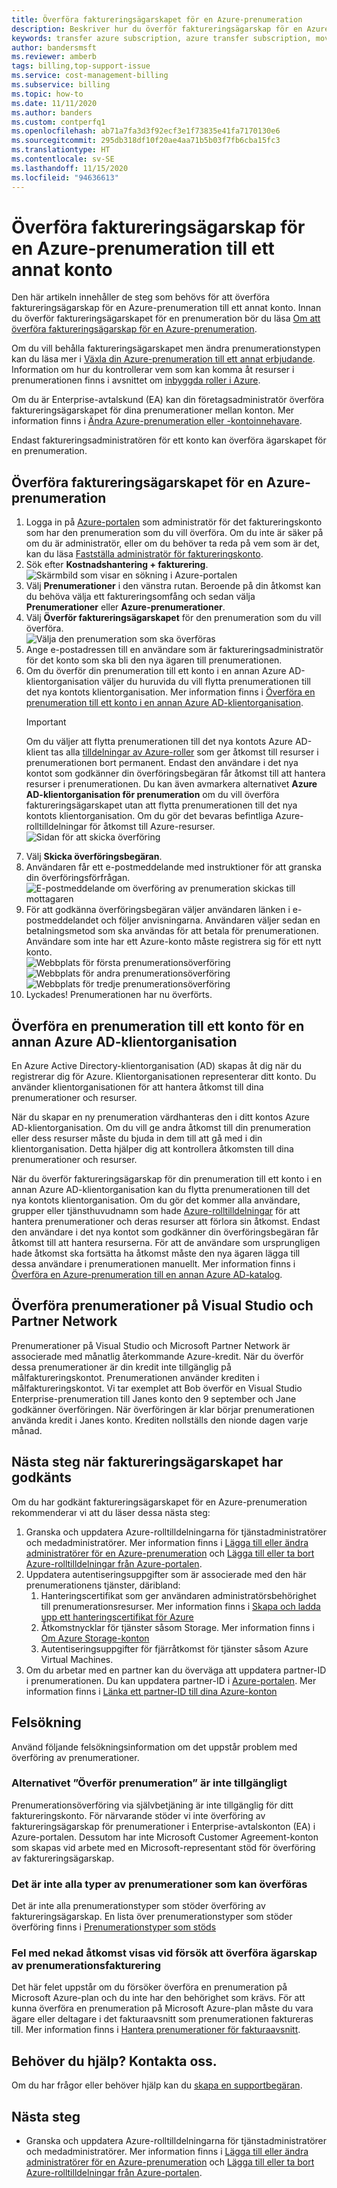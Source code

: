 ```yaml
---
title: Överföra faktureringsägarskapet för en Azure-prenumeration
description: Beskriver hur du överför faktureringsägarskap för en Azure-prenumeration till ett annat konto.
keywords: transfer azure subscription, azure transfer subscription, move azure subscription to another account,azure change subscription owner, transfer azure subscription to another account, azure transfer billing
author: bandersmsft
ms.reviewer: amberb
tags: billing,top-support-issue
ms.service: cost-management-billing
ms.subservice: billing
ms.topic: how-to
ms.date: 11/11/2020
ms.author: banders
ms.custom: contperfq1
ms.openlocfilehash: ab71a7fa3d3f92ecf3e1f73835e41fa7170130e6
ms.sourcegitcommit: 295db318df10f20ae4aa71b5b03f7fb6cba15fc3
ms.translationtype: HT
ms.contentlocale: sv-SE
ms.lasthandoff: 11/15/2020
ms.locfileid: "94636613"
---
```

# <a name="transfer-billing-ownership-of-an-azure-subscription-to-another-account"></a>Överföra faktureringsägarskap för en Azure-prenumeration till ett annat konto

Den här artikeln innehåller de steg som behövs för att överföra faktureringsägarskap för en Azure-prenumeration till ett annat konto. Innan du överför faktureringsägarskapet för en prenumeration bör du läsa [Om att överföra faktureringsägarskap för en Azure-prenumeration](../understand/subscription-transfer.md).

Om du vill behålla faktureringsägarskapet men ändra prenumerationstypen kan du läsa mer i [Växla din Azure-prenumeration till ett annat erbjudande](switch-azure-offer.md). Information om hur du kontrollerar vem som kan komma åt resurser i prenumerationen finns i avsnittet om [inbyggda roller i Azure](../../role-based-access-control/built-in-roles.md).

Om du är Enterprise-avtalskund (EA) kan din företagsadministratör överföra faktureringsägarskapet för dina prenumerationer mellan konton. Mer information finns i [Ändra Azure-prenumeration eller -kontoinnehavare](ea-portal-administration.md#change-azure-subscription-or-account-ownership).

Endast faktureringsadministratören för ett konto kan överföra ägarskapet för en prenumeration.

## <a name="transfer-billing-ownership-of-an-azure-subscription"></a>Överföra faktureringsägarskapet för en Azure-prenumeration

1. Logga in på [Azure-portalen](https://portal.azure.com) som administratör för det faktureringskonto som har den prenumeration som du vill överföra. Om du inte är säker på om du är administratör, eller om du behöver ta reda på vem som är det, kan du läsa [Fastställa administratör för faktureringskonto](../understand/subscription-transfer.md#whoisaa).
1. Sök efter **Kostnadshantering + fakturering**.  
   ![Skärmbild som visar en sökning i Azure-portalen](./media/billing-subscription-transfer/billing-search-cost-management-billing.png)
1. Välj **Prenumerationer** i den vänstra rutan. Beroende på din åtkomst kan du behöva välja ett faktureringsomfång och sedan välja **Prenumerationer** eller **Azure-prenumerationer**.
1. Välj **Överför faktureringsägarskapet** för den prenumeration som du vill överföra.  
   ![Välja den prenumeration som ska överföras](./media/billing-subscription-transfer/billing-select-subscription-to-transfer.png)
1. Ange e-postadressen till en användare som är faktureringsadministratör för det konto som ska bli den nya ägaren till prenumerationen.
1. Om du överför din prenumeration till ett konto i en annan Azure AD-klientorganisation väljer du huruvida du vill flytta prenumerationen till det nya kontots klientorganisation. Mer information finns i [Överföra en prenumeration till ett konto i en annan Azure AD-klientorganisation](#transfer-a-subscription-to-another-azure-ad-tenant-account).
    > [!IMPORTANT]
    > Om du väljer att flytta prenumerationen till det nya kontots Azure AD-klient tas alla [tilldelningar av Azure-roller](../../role-based-access-control/role-assignments-portal.md) som ger åtkomst till resurser i prenumerationen bort permanent. Endast den användare i det nya kontot som godkänner din överföringsbegäran får åtkomst till att hantera resurser i prenumerationen. Du kan även avmarkera alternativet **Azure AD-klientorganisation för prenumeration** om du vill överföra faktureringsägarskapet utan att flytta prenumerationen till det nya kontots klientorganisation. Om du gör det bevaras befintliga Azure-rolltilldelningar för åtkomst till Azure-resurser.  
    ![Sidan för att skicka överföring](./media/billing-subscription-transfer/billing-send-transfer-request.png)
1. Välj **Skicka överföringsbegäran**.
1. Användaren får ett e-postmeddelande med instruktioner för att granska din överföringsförfrågan.  
   ![E-postmeddelande om överföring av prenumeration skickas till mottagaren](./media/billing-subscription-transfer/billing-receiver-email.png)
1. För att godkänna överföringsbegäran väljer användaren länken i e-postmeddelandet och följer anvisningarna. Användaren väljer sedan en betalningsmetod som ska användas för att betala för prenumerationen. Användare som inte har ett Azure-konto måste registrera sig för ett nytt konto.  
   ![Webbplats för första prenumerationsöverföring](./media/billing-subscription-transfer/billing-accept-ownership-step1.png)
   ![Webbplats för andra prenumerationsöverföring](./media/billing-subscription-transfer/billing-accept-ownership-step2.png)
   ![Webbplats för tredje prenumerationsöverföring](./media/billing-subscription-transfer/billing-accept-ownership-step3.png)
1. Lyckades! Prenumerationen har nu överförts.

## <a name="transfer-a-subscription-to-another-azure-ad-tenant-account"></a>Överföra en prenumeration till ett konto för en annan Azure AD-klientorganisation

En Azure Active Directory-klientorganisation (AD) skapas åt dig när du registrerar dig för Azure. Klientorganisationen representerar ditt konto. Du använder klientorganisationen för att hantera åtkomst till dina prenumerationer och resurser.

När du skapar en ny prenumeration värdhanteras den i ditt kontos Azure AD-klientorganisation. Om du vill ge andra åtkomst till din prenumeration eller dess resurser måste du bjuda in dem till att gå med i din klientorganisation. Detta hjälper dig att kontrollera åtkomsten till dina prenumerationer och resurser.

När du överför faktureringsägarskap för din prenumeration till ett konto i en annan Azure AD-klientorganisation kan du flytta prenumerationen till det nya kontots klientorganisation. Om du gör det kommer alla användare, grupper eller tjänsthuvudnamn som hade [Azure-rolltilldelningar](../../role-based-access-control/role-assignments-portal.md) för att hantera prenumerationer och deras resurser att förlora sin åtkomst. Endast den användare i det nya kontot som godkänner din överföringsbegäran får åtkomst till att hantera resurserna. För att de användare som ursprungligen hade åtkomst ska fortsätta ha åtkomst måste den nya ägaren lägga till dessa användare i prenumerationen manuellt. Mer information finns i [Överföra en Azure-prenumeration till en annan Azure AD-katalog](../../role-based-access-control/transfer-subscription.md).

## <a name="transfer-visual-studio-and-partner-network-subscriptions"></a>Överföra prenumerationer på Visual Studio och Partner Network

Prenumerationer på Visual Studio och Microsoft Partner Network är associerade med månatlig återkommande Azure-kredit. När du överför dessa prenumerationer är din kredit inte tillgänglig på målfaktureringskontot. Prenumerationen använder krediten i målfaktureringskontot. Vi tar exemplet att Bob överför en Visual Studio Enterprise-prenumeration till Janes konto den 9 september och Jane godkänner överföringen. När överföringen är klar börjar prenumerationen använda kredit i Janes konto. Krediten nollställs den nionde dagen varje månad.

## <a name="next-steps-after-accepting-billing-ownership"></a>Nästa steg när faktureringsägarskapet har godkänts

Om du har godkänt faktureringsägarskapet för en Azure-prenumeration rekommenderar vi att du läser dessa nästa steg:

1. Granska och uppdatera Azure-rolltilldelningarna för tjänstadministratörer och medadministratörer. Mer information finns i [Lägga till eller ändra administratörer för en Azure-prenumeration](add-change-subscription-administrator.md) och [Lägga till eller ta bort Azure-rolltilldelningar från Azure-portalen](../../role-based-access-control/role-assignments-portal.md).
1. Uppdatera autentiseringsuppgifter som är associerade med den här prenumerationens tjänster, däribland:
   1. Hanteringscertifikat som ger användaren administratörsbehörighet till prenumerationsresurser. Mer information finns i [Skapa och ladda upp ett hanteringscertifikat för Azure](../../cloud-services/cloud-services-certs-create.md)
   1. Åtkomstnycklar för tjänster såsom Storage. Mer information finns i [Om Azure Storage-konton](../../storage/common/storage-account-create.md)
   1. Autentiseringsuppgifter för fjärråtkomst för tjänster såsom Azure Virtual Machines.
1. Om du arbetar med en partner kan du överväga att uppdatera partner-ID i prenumerationen. Du kan uppdatera partner-ID i [Azure-portalen](https://portal.azure.com). Mer information finns i [Länka ett partner-ID till dina Azure-konton](link-partner-id.md)

## <a name="troubleshooting"></a>Felsökning

Använd följande felsökningsinformation om det uppstår problem med överföring av prenumerationer.

### <a name="the-transfer-subscription-option-is-unavailable"></a>Alternativet ”Överför prenumeration” är inte tillgängligt

<a name="no-button"></a> 

Prenumerationsöverföring via självbetjäning är inte tillgänglig för ditt faktureringskonto. För närvarande stöder vi inte överföring av faktureringsägarskap för prenumerationer i Enterprise-avtalskonton (EA) i Azure-portalen. Dessutom har inte Microsoft Customer Agreement-konton som skapas vid arbete med en Microsoft-representant stöd för överföring av faktureringsägarskap.

###  <a name="not-all-subscription-types-can-transfer"></a>Det är inte alla typer av prenumerationer som kan överföras

Det är inte alla prenumerationstyper som stöder överföring av faktureringsägarskap. En lista över prenumerationstyper som stöder överföring finns i [Prenumerationstyper som stöds](../understand/subscription-transfer.md#supported-subscription-types)

###  <a name="access-denied-error-shown-when-trying-to-transfer-subscription-billing-ownership"></a>Fel med nekad åtkomst visas vid försök att överföra ägarskap av prenumerationsfakturering

Det här felet uppstår om du försöker överföra en prenumeration på Microsoft Azure-plan och du inte har den behörighet som krävs. För att kunna överföra en prenumeration på Microsoft Azure-plan måste du vara ägare eller deltagare i det fakturaavsnitt som prenumerationen faktureras till. Mer information finns i [Hantera prenumerationer för fakturaavsnitt](../manage/understand-mca-roles.md#manage-subscriptions-for-invoice-section).

## <a name="need-help-contact-us"></a>Behöver du hjälp? Kontakta oss.

Om du har frågor eller behöver hjälp kan du [skapa en supportbegäran](https://go.microsoft.com/fwlink/?linkid=2083458).

## <a name="next-steps"></a>Nästa steg

- Granska och uppdatera Azure-rolltilldelningarna för tjänstadministratörer och medadministratörer. Mer information finns i [Lägga till eller ändra administratörer för en Azure-prenumeration](add-change-subscription-administrator.md) och [Lägga till eller ta bort Azure-rolltilldelningar från Azure-portalen](../../role-based-access-control/role-assignments-portal.md).